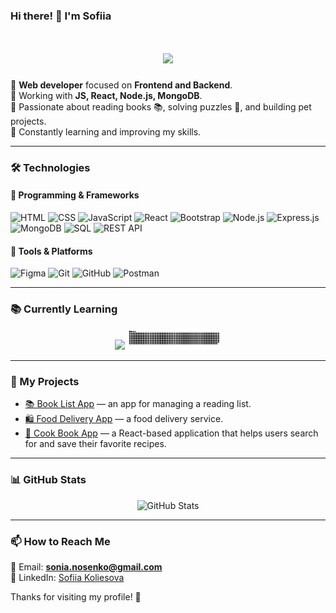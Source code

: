 ### Hi there! 👋 I'm Sofiia

<h1 align="center">
  <img src="https://readme-typing-svg.herokuapp.com?color=F7DF1E&size=24&center=true&vCenter=true&lines=Hi!+I'm+Sofiia;Full+Stack+Developer;JS+%26+React+%26+Node.js">
</h1>

🔹 **Web developer** focused on **Frontend and Backend**.  
🔹 Working with **JS, React, Node.js, MongoDB**.  
🔹 Passionate about reading books 📚, solving puzzles 🧩, and building pet projects.  
🔹 Constantly learning and improving my skills.

---

### 🛠 Technologies

#### 🚀 Programming & Frameworks

![HTML](https://img.shields.io/badge/HTML5-E34F26?style=flat&logo=html5&logoColor=white)
![CSS](https://img.shields.io/badge/CSS3-1572B6?style=flat&logo=css3&logoColor=white)
![JavaScript](https://img.shields.io/badge/JavaScript-F7DF1E?style=flat&logo=javascript&logoColor=black)
![React](https://img.shields.io/badge/React-61DAFB?style=flat&logo=react&logoColor=black)
![Bootstrap](https://img.shields.io/badge/Bootstrap-7952B3?style=flat&logo=bootstrap&logoColor=white)
![Node.js](https://img.shields.io/badge/Node.js-339933?style=flat&logo=nodedotjs&logoColor=white)
![Express.js](https://img.shields.io/badge/Express.js-000000?style=flat&logo=express&logoColor=white)
![MongoDB](https://img.shields.io/badge/MongoDB-47A248?style=flat&logo=mongodb&logoColor=white)
![SQL](https://img.shields.io/badge/SQL-4479A1?style=flat&logo=mysql&logoColor=white)
![REST API](https://img.shields.io/badge/REST%20API-02569B?style=flat&logo=api&logoColor=white)

#### 🔧 Tools & Platforms

![Figma](https://img.shields.io/badge/Figma-F24E1E?style=flat&logo=figma&logoColor=white)
![Git](https://img.shields.io/badge/Git-F05032?style=flat&logo=git&logoColor=white)
![GitHub](https://img.shields.io/badge/GitHub-181717?style=flat&logo=github&logoColor=white)
![Postman](https://img.shields.io/badge/Postman-FF6C37?style=flat&logo=postman&logoColor=white)

---

### 📚 Currently Learning

<p align="center">

  <img src="https://img.shields.io/badge/TypeScript-007ACC?style=flat&logo=typescript&logoColor=white">

  <img src="https://raw.githubusercontent.com/platane/snk/output/github-contribution-grid-snake.svg" alt="Loading..." width="150"/>
</p>

---

### 🚀 My Projects

- [📚 Book List App](https://github.com/SoniaKol/read-me-app) — an app for managing a reading list.
- [🛍️ Food Delivery App](https://github.com/SoniaKol/cohort49-project-group-B) — a food delivery service.
- [🍔 Cook Book App](https://github.com/SoniaKol/cook-book) — a React-based application that helps users search for and save their favorite recipes.

---

### 📊 GitHub Stats

<p align="center">
  <img src="https://github-readme-stats.vercel.app/api?username=SoniaKol&show_icons=true&theme=tokyonight" alt="GitHub Stats"/>
</p>

---

### 📫 How to Reach Me

📩 Email: **sonia.nosenko@gmail.com**  
💼 LinkedIn: [Sofiia Koliesova](https://www.linkedin.com/in/sofiia-koliesova)

Thanks for visiting my profile! 🚀
